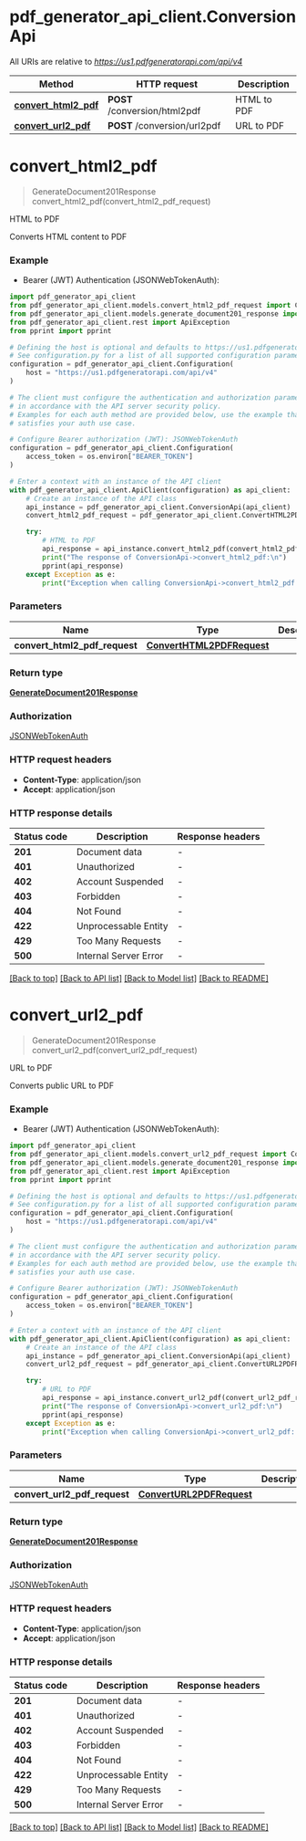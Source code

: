 # pdf_generator_api_client.ConversionApi

All URIs are relative to *https://us1.pdfgeneratorapi.com/api/v4*

Method | HTTP request | Description
------------- | ------------- | -------------
[**convert_html2_pdf**](ConversionApi.md#convert_html2_pdf) | **POST** /conversion/html2pdf | HTML to PDF
[**convert_url2_pdf**](ConversionApi.md#convert_url2_pdf) | **POST** /conversion/url2pdf | URL to PDF


# **convert_html2_pdf**
> GenerateDocument201Response convert_html2_pdf(convert_html2_pdf_request)

HTML to PDF

Converts HTML content to PDF

### Example

* Bearer (JWT) Authentication (JSONWebTokenAuth):

```python
import pdf_generator_api_client
from pdf_generator_api_client.models.convert_html2_pdf_request import ConvertHTML2PDFRequest
from pdf_generator_api_client.models.generate_document201_response import GenerateDocument201Response
from pdf_generator_api_client.rest import ApiException
from pprint import pprint

# Defining the host is optional and defaults to https://us1.pdfgeneratorapi.com/api/v4
# See configuration.py for a list of all supported configuration parameters.
configuration = pdf_generator_api_client.Configuration(
    host = "https://us1.pdfgeneratorapi.com/api/v4"
)

# The client must configure the authentication and authorization parameters
# in accordance with the API server security policy.
# Examples for each auth method are provided below, use the example that
# satisfies your auth use case.

# Configure Bearer authorization (JWT): JSONWebTokenAuth
configuration = pdf_generator_api_client.Configuration(
    access_token = os.environ["BEARER_TOKEN"]
)

# Enter a context with an instance of the API client
with pdf_generator_api_client.ApiClient(configuration) as api_client:
    # Create an instance of the API class
    api_instance = pdf_generator_api_client.ConversionApi(api_client)
    convert_html2_pdf_request = pdf_generator_api_client.ConvertHTML2PDFRequest() # ConvertHTML2PDFRequest | 

    try:
        # HTML to PDF
        api_response = api_instance.convert_html2_pdf(convert_html2_pdf_request)
        print("The response of ConversionApi->convert_html2_pdf:\n")
        pprint(api_response)
    except Exception as e:
        print("Exception when calling ConversionApi->convert_html2_pdf: %s\n" % e)
```



### Parameters


Name | Type | Description  | Notes
------------- | ------------- | ------------- | -------------
 **convert_html2_pdf_request** | [**ConvertHTML2PDFRequest**](ConvertHTML2PDFRequest.md)|  | 

### Return type

[**GenerateDocument201Response**](GenerateDocument201Response.md)

### Authorization

[JSONWebTokenAuth](../README.md#JSONWebTokenAuth)

### HTTP request headers

 - **Content-Type**: application/json
 - **Accept**: application/json

### HTTP response details

| Status code | Description | Response headers |
|-------------|-------------|------------------|
**201** | Document data |  -  |
**401** | Unauthorized |  -  |
**402** | Account Suspended |  -  |
**403** | Forbidden |  -  |
**404** | Not Found |  -  |
**422** | Unprocessable Entity |  -  |
**429** | Too Many Requests |  -  |
**500** | Internal Server Error |  -  |

[[Back to top]](#) [[Back to API list]](../README.md#documentation-for-api-endpoints) [[Back to Model list]](../README.md#documentation-for-models) [[Back to README]](../README.md)

# **convert_url2_pdf**
> GenerateDocument201Response convert_url2_pdf(convert_url2_pdf_request)

URL to PDF

Converts public URL to PDF

### Example

* Bearer (JWT) Authentication (JSONWebTokenAuth):

```python
import pdf_generator_api_client
from pdf_generator_api_client.models.convert_url2_pdf_request import ConvertURL2PDFRequest
from pdf_generator_api_client.models.generate_document201_response import GenerateDocument201Response
from pdf_generator_api_client.rest import ApiException
from pprint import pprint

# Defining the host is optional and defaults to https://us1.pdfgeneratorapi.com/api/v4
# See configuration.py for a list of all supported configuration parameters.
configuration = pdf_generator_api_client.Configuration(
    host = "https://us1.pdfgeneratorapi.com/api/v4"
)

# The client must configure the authentication and authorization parameters
# in accordance with the API server security policy.
# Examples for each auth method are provided below, use the example that
# satisfies your auth use case.

# Configure Bearer authorization (JWT): JSONWebTokenAuth
configuration = pdf_generator_api_client.Configuration(
    access_token = os.environ["BEARER_TOKEN"]
)

# Enter a context with an instance of the API client
with pdf_generator_api_client.ApiClient(configuration) as api_client:
    # Create an instance of the API class
    api_instance = pdf_generator_api_client.ConversionApi(api_client)
    convert_url2_pdf_request = pdf_generator_api_client.ConvertURL2PDFRequest() # ConvertURL2PDFRequest | 

    try:
        # URL to PDF
        api_response = api_instance.convert_url2_pdf(convert_url2_pdf_request)
        print("The response of ConversionApi->convert_url2_pdf:\n")
        pprint(api_response)
    except Exception as e:
        print("Exception when calling ConversionApi->convert_url2_pdf: %s\n" % e)
```



### Parameters


Name | Type | Description  | Notes
------------- | ------------- | ------------- | -------------
 **convert_url2_pdf_request** | [**ConvertURL2PDFRequest**](ConvertURL2PDFRequest.md)|  | 

### Return type

[**GenerateDocument201Response**](GenerateDocument201Response.md)

### Authorization

[JSONWebTokenAuth](../README.md#JSONWebTokenAuth)

### HTTP request headers

 - **Content-Type**: application/json
 - **Accept**: application/json

### HTTP response details

| Status code | Description | Response headers |
|-------------|-------------|------------------|
**201** | Document data |  -  |
**401** | Unauthorized |  -  |
**402** | Account Suspended |  -  |
**403** | Forbidden |  -  |
**404** | Not Found |  -  |
**422** | Unprocessable Entity |  -  |
**429** | Too Many Requests |  -  |
**500** | Internal Server Error |  -  |

[[Back to top]](#) [[Back to API list]](../README.md#documentation-for-api-endpoints) [[Back to Model list]](../README.md#documentation-for-models) [[Back to README]](../README.md)

